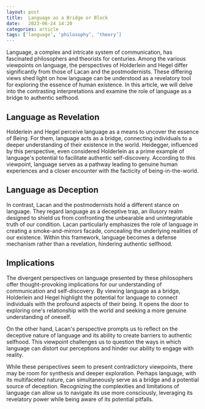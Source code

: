 ```yaml
---
layout: post
title:  Language as a Bridge or Block
date:   2023-06-24 14:20
categories: article
tags: [‘language’, 'philosophy’, ‘theory’]
---
```


Language, a complex and intricate system of communication, has fascinated philosophers and theorists for centuries. Among the various viewpoints on language, the perspectives of Holderlein and Hegel differ significantly from those of Lacan and the postmodernists. These differing views shed light on how language can be understood as a revelatory tool for exploring the essence of human existence. In this article, we will delve into the contrasting interpretations and examine the role of language as a bridge to authentic selfhood.

## Language as Revelation

Holderlein and Hegel perceive language as a means to uncover the essence of Being. For them, language acts as a bridge, connecting individuals to a deeper understanding of their existence in the world. Heidegger, influenced by this perspective, even considered Holderlein as a prime example of language's potential to facilitate authentic self-discovery. According to this viewpoint, language serves as a pathway leading to genuine human experiences and a closer encounter with the facticity of being-in-the-world.

## Language as Deception

In contrast, Lacan and the postmodernists hold a different stance on language. They regard language as a deceptive trap, an illusory realm designed to shield us from confronting the unbearable and unintegratable truth of our condition. Lacan particularly emphasizes the role of language in creating a smoke-and-mirrors facade, concealing the underlying realities of our existence. Within this framework, language becomes a defense mechanism rather than a revelation, hindering authentic selfhood.

## Implications

The divergent perspectives on language presented by these philosophers offer thought-provoking implications for our understanding of communication and self-discovery. By viewing language as a bridge, Holderlein and Hegel highlight the potential for language to connect individuals with the profound aspects of their being. It opens the door to exploring one's relationship with the world and seeking a more genuine understanding of oneself.

On the other hand, Lacan's perspective prompts us to reflect on the deceptive nature of language and its ability to create barriers to authentic selfhood. This viewpoint challenges us to question the ways in which language can distort our perceptions and hinder our ability to engage with reality.

While these perspectives seem to present contradictory viewpoints, there may be room for synthesis and deeper exploration. Perhaps language, with its multifaceted nature, can simultaneously serve as a bridge and a potential source of deception. Recognizing the complexities and limitations of language can allow us to navigate its use more consciously, leveraging its revelatory power while being aware of its potential pitfalls.
